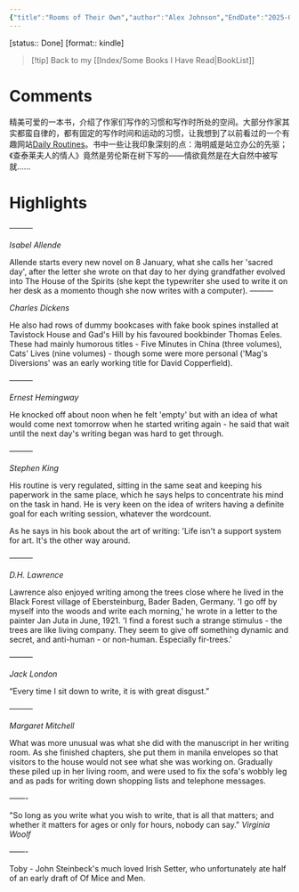 ```yaml
---
{"title":"Rooms of Their Own","author":"Alex Johnson","EndDate":"2025-06-01","publisher":"Frances Lincoln","dg-publish":true,"permalink":"/BookNotes/Rooms of Their Own/","dgPassFrontmatter":true,"noteIcon":""}
---
```


[status:: Done]
[format:: kindle]

>[!tip] Back to my [[Index/Some Books I Have Read\|BookList]]

# Comments
精美可爱的一本书，介绍了作家们写作的习惯和写作时所处的空间。大部分作家其实都蛮自律的，都有固定的写作时间和运动的习惯，让我想到了以前看过的一个有趣网站[Daily Routines](https://dailyroutines.typepad.com/)。书中一些让我印象深刻的点：海明威是站立办公的先驱；《查泰莱夫人的情人》竟然是劳伦斯在树下写的——情欲竟然是在大自然中被写就……

# Highlights
———

*Isabel Allende*

Allende starts every new novel on 8 January, what she calls her 'sacred day', after the letter she wrote on that day to her dying grandfather evolved into The House of the Spirits (she kept the typewriter she used to write it on her desk as a momento though she now writes with a computer).
———

*Charles Dickens*

He also had rows of dummy bookcases with fake book spines installed at Tavistock House and Gad's Hill by his favoured bookbinder Thomas Eeles. These had mainly humorous titles - Five Minutes in China (three volumes), Cats' Lives (nine volumes) - though some were more personal ('Mag's Diversions' was an early working title for David Copperfield).

———

*Ernest Hemingway*

He knocked off about noon when he felt 'empty' but with an idea of what would come next tomorrow when he started writing again - he said that wait until the next day's writing began was hard to get through.

———

*Stephen King*

His routine is very regulated, sitting in the same seat and keeping his paperwork in the same place, which he says helps to concentrate his mind on the task in hand. He is very keen on the idea of writers having a definite goal for each writing session, whatever the wordcount.

As he says in his book about the art of writing: 'Life isn't a support system for art. It's the other way around.

———

*D.H. Lawrence*

Lawrence also enjoyed writing among the trees close where he lived in the Black Forest village of Ebersteinburg, Bader Baden, Germany. 'I go off by myself into the woods and write each morning,' he wrote in a letter to the painter Jan Juta in June, 1921. 'I find a forest such a strange stimulus - the trees are like living company. They seem to give off something dynamic and secret, and anti-human - or non-human. Especially fir-trees.'

———

*Jack London*

“Every time I sit down to write, it is with great disgust.”

———

*Margaret Mitchell*

What was more unusual was what she did with the manuscript in her writing room. As she finished chapters, she put them in manila envelopes so that visitors to the house would not see what she was working on. Gradually these piled up in her living room, and were used to fix the sofa's wobbly leg and as pads for writing down shopping lists and telephone messages.

——-

"So long as you write what you wish to write, that is all that matters; and whether it matters for ages or only for hours, nobody can say." *Virginia Woolf*

——-

Toby - John Steinbeck's much loved Irish Setter, who unfortunately ate half of an early draft of Of Mice and Men.